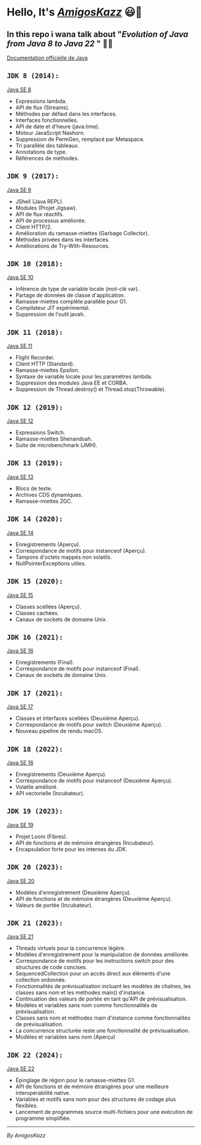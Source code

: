 # Hello, It's <u>*AmigosKazz*</u> 😃👋
## In this repo i wana talk about "***Evolution of Java from Java 8 to Java 22*** " 🚀🚀
[Documentation officielle de Java](https://docs.oracle.com/en/java/)

## `JDK 8 (2014):`
[Java SE 8](https://www.oracle.com/nl/java/technologies/javase/javase8-archive-downloads.html)

- Expressions lambda.
- API de flux (Streams).
- Méthodes par défaut dans les interfaces.
- Interfaces fonctionnelles.
- API de date et d'heure (java.time).
- Moteur JavaScript Nashorn.
- Suppression de PermGen, remplacé par Metaspace.
- Tri parallèle des tableaux.
- Annotations de type.
- Références de méthodes.

## `JDK 9 (2017):`
[Java SE 9](https://www.oracle.com/nl/java/technologies/javase/javase9-archive-downloads.html)

- JShell (Java REPL).
- Modules (Projet Jigsaw).
- API de flux réactifs.
- API de processus améliorée.
- Client HTTP/2.
- Amélioration du ramasse-miettes (Garbage Collector).
- Méthodes privées dans les interfaces.
- Améliorations de Try-With-Resources.

## `JDK 10 (2018):`
[Java SE 10](https://www.oracle.com/nl/java/technologies/java-archive-javase10-downloads.html)

- Inférence de type de variable locale (mot-clé var).
- Partage de données de classe d'application.
- Ramasse-miettes complète parallèle pour G1.
- Compilateur JIT expérimental.
- Suppression de l'outil javah.

## `JDK 11 (2018):`
[Java SE 11](https://www.oracle.com/java/technologies/javase/jdk11-archive-downloads.html)

- Flight Recorder.
- Client HTTP (Standard).
- Ramasse-miettes Epsilon.
- Syntaxe de variable locale pour les paramètres lambda.
- Suppression des modules Java EE et CORBA.
- Suppression de Thread.destroy() et Thread.stop(Throwable).

## `JDK 12 (2019):`
[Java SE 12](https://www.oracle.com/nl/java/technologies/javase/jdk12-archive-downloads.html)

- Expressions Switch.
- Ramasse-miettes Shenandoah.
- Suite de microbenchmark (JMH).

## `JDK 13 (2019):`
[Java SE 13](https://www.oracle.com/java/technologies/javase/jdk13-archive-downloads.html)

- Blocs de texte.
- Archives CDS dynamiques.
- Ramasse-miettes ZGC.

## `JDK 14 (2020):`
[Java SE 14](https://www.oracle.com/nl/java/technologies/javase/jdk14-archive-downloads.html)

- Enregistrements (Aperçu).
- Correspondance de motifs pour instanceof (Aperçu).
- Tampons d'octets mappés non volatils.
- NullPointerExceptions utiles.

## `JDK 15 (2020):`
[Java SE 15](https://www.oracle.com/java/technologies/javase/jdk15-archive-downloads.html)

- Classes scellées (Aperçu).
- Classes cachées.
- Canaux de sockets de domaine Unix.

## `JDK 16 (2021):`
[Java SE 16](https://www.oracle.com/java/technologies/javase/jdk16-archive-downloads.html)

- Enregistrements (Final).
- Correspondance de motifs pour instanceof (Final).
- Canaux de sockets de domaine Unix.

## `JDK 17 (2021):`
[Java SE 17](https://www.oracle.com/java/technologies/javase/jdk17-archive-downloads.html)

- Classes et interfaces scellées (Deuxième Aperçu).
- Correspondance de motifs pour switch (Deuxième Aperçu).
- Nouveau pipeline de rendu macOS.

## `JDK 18 (2022):`
[Java SE 18](https://www.oracle.com/java/technologies/javase/jdk18-archive-downloads.html)

- Enregistrements (Deuxième Aperçu).
- Correspondance de motifs pour instanceof (Deuxième Aperçu).
- Volatile amélioré.
- API vectorielle (Incubateur).

## `JDK 19 (2023):`
[Java SE 19](https://www.oracle.com/java/technologies/javase/jdk19-archive-downloads.html)

- Projet Loom (Fibres).
- API de fonctions et de mémoire étrangères (Incubateur).
- Encapsulation forte pour les internes du JDK.

## `JDK 20 (2023):`
[Java SE 20](https://www.oracle.com/java/technologies/javase/jdk20-archive-downloads.html)

- Modèles d'enregistrement (Deuxième Aperçu).
- API de fonctions et de mémoire étrangères (Deuxième Aperçu).
- Valeurs de portée (Incubateur).

## `JDK 21 (2023):`
[Java SE 21](https://www.oracle.com/java/technologies/javase/jdk21-archive-downloads.html)

- Threads virtuels pour la concurrence légère.
- Modèles d'enregistrement pour la manipulation de données améliorée.
- Correspondance de motifs pour les instructions switch pour des structures de code concises.
- SequencedCollection pour un accès direct aux éléments d'une collection ordonnée.
- Fonctionnalités de prévisualisation incluant les modèles de chaînes, les classes sans nom et les méthodes main() d'instance.
- Continuation des valeurs de portée en tant qu'API de prévisualisation.
- Modèles et variables sans nom comme fonctionnalités de prévisualisation.
- Classes sans nom et méthodes main d'instance comme fonctionnalités de prévisualisation.
- La concurrence structurée reste une fonctionnalité de prévisualisation.
- Modèles et variables sans nom (Aperçu)

## `JDK 22 (2024):`
[Java SE 22](https://openjdk.org/projects/jdk/22/)

- Épinglage de région pour le ramasse-miettes G1.
- API de fonctions et de mémoire étrangères pour une meilleure interopérabilité native.
- Variables et motifs sans nom pour des structures de codage plus flexibles.
- Lancement de programmes source multi-fichiers pour une exécution de programme simplifiée.

---

*By AmigosKazz*